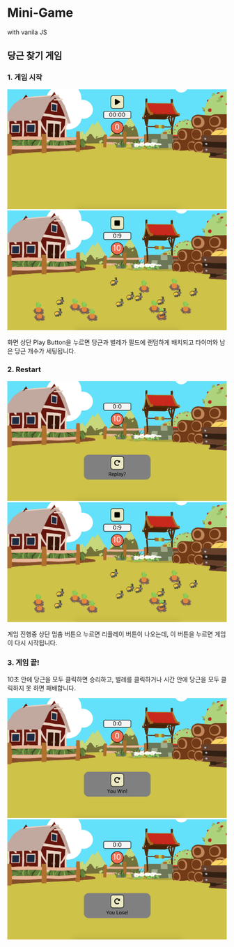 # Mini-Game
with vanila JS

## 당근 찾기 게임

### 1. 게임 시작

![gameStartPage](./readme/Start1.png)
![gameStartPage](./readme/Start2.png)

화면 상단 Play Button을 누르면 당근과 벌레가 필드에 랜덤하게 배치되고 타이머와 남은 당근 개수가 세팅됩니다. 

### 2. Restart

![gameRestartPage](./readme/Replay1.png)
![gameRestartPage](./readme/Replay2.png)

게임 진행중 상단 멈춤 버튼으 누르면 리플레이 버튼이 나오는데, 이 버튼을 누르면 게임이 다시 시작됩니다.

### 3. 게임 끝!

10초 안에 당근을 모두 클릭하면 승리하고, 벌레를 클릭하거나 시간 안에 당근을 모두 클릭하지 못 하면 패배합니다. 

![gameRestartPage](./readme/Win.png)
![gameRestartPage](./readme/lose.png)

